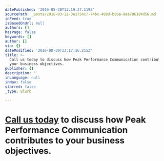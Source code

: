 ```yaml
---
datePublished: '2016-08-30T13:19:37.119Z'
sourcePath: _posts/2016-03-12-3e1754c7-74bc-489d-b06a-9aa786184d56.md
inFeed: true
isBasedOnUrl: null
authors: []
hasPage: false
keywords: []
author: []
via: {}
dateModified: '2016-08-30T13:17:16.215Z'
title: >-
  Call us today to discuss how Peak Performance Communication contributes to
  your business objectives.
publisher: {}
description: ''
inLanguage: null
inNav: false
starred: false
_type: Blurb

---
```

# [Call us today][0] to discuss how Peak Performance Communication contributes to your business objectives.

[0]: http://www.peakperformancecommunication.com/contact-us/